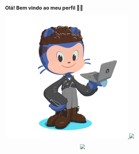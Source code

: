 ### Olá! Bem vindo ao meu perfil 👋:basketball:

<a href="#">
  <img  src="https://github.com/DrigoCarvalho/DrigoCarvalho/blob/main/octocat.png" height=400px; />
</a>
<a href="https://github.com/anuraghazra/github-readme-stats">
  <img  src="https://github-readme-stats.vercel.app/api/top-langs/?username=DrigoCarvalho&layout=default&langs_count=6&theme=tokyonight&custom_title=Linguagens mais utilizadas" />
</a>
 
<p align="center">
<img align="center" src="https://github-readme-stats.vercel.app/api?username=DrigoCarvalho&theme=tokyonight&cache_seconds=80000&custom_title=Github Status" />
</p>


<!--
**DrigoCarvalho/DrigoCarvalho** is a ✨ _special_ ✨ repository because its `README.md` (this file) appears on your GitHub profile.

Here are some ideas to get you started:

- 🔭 I’m currently working on ...
- 🌱 I’m currently learning ...
- 👯 I’m looking to collaborate on ...
- 🤔 I’m looking for help with ...
- 💬 Ask me about ...
- 📫 How to reach me: ...
- 😄 Pronouns: ...
- ⚡ Fun fact: ...
-->
